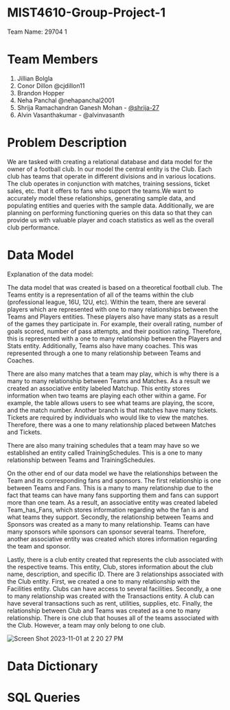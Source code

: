 # MIST4610-Group-Project-1
Team Name: 29704 1

# Team Members
1. Jillian Bolgla 
2. Conor Dillon @cjdillon11
3. Brandon Hopper 
4. Neha Panchal @nehapanchal2001
5. Shrija Ramachandran Ganesh Mohan - [@shrija-27]([https://pages.github.com/](https://github.com/shrija-27?tab=repositories))
6. Alvin Vasanthakumar - @alvinvasanth

# Problem Description
We are tasked with creating a relational database and data model for the owner of a football club. In our model the central entity is the Club. Each club has teams that operate in different divisions and in various locations. The club operates in conjunction with matches, training sessions, ticket sales, etc. that it offers to fans who support the teams.We want to accurately model these relationships, generating sample data, and populating entities and queries with the sample data. Additionally, we are planning on performing functioning queries on this data so that they can provide us with valuable player and coach statistics as well as the overall club performance. 



# Data Model
Explanation of the data model: 

The data model that was created is based on a theoretical football club. The Teams entity is a representation of all of the teams within the club (professional league, 16U, 12U, etc). Within the team, there are several players which are represented with one to many relationships between the Teams and Players entities. These players also have many stats as a result of the games they participate in. For example, their overall rating, number of goals scored, number of pass attempts, and their position rating. Therefore, this is represented with a one to many relationship between the Players and Stats entity. Additionally, Teams also have many coaches. This was represented through a one to many relationship between Teams and Coaches. 

There are also many matches that a team may play, which is why there is a many to many relationship between Teams and Matches. As a result we created an associative entity labeled Matchup. This entity stores information when two teams are playing each other within a game. For example, the table allows users to see what teams are playing, the score, and the match number. Another branch is that matches have many tickets. Tickets are required by individuals who would like to view the matches. Therefore, there was a one to many relationship placed between Matches and Tickets.

There are also many training schedules that a team may have so we established an entity called TrainingSchedules. This is a one to many relationship between Teams and TrainingSchedules. 

On the other end of our data model we have the relationships between the Team and its corresponding fans and sponsors. The first relationship is one between Teams and Fans. This is a many to many relationship due to the fact that teams can have many fans supporting them and fans can support more than one team. As a result, an associative entity was created labeled Team_has_Fans, which stores information regarding who the fan is and what teams they support. Secondly, the relationship between Teams and Sponsors was created as a many to many relationship. Teams can have many sponsors while sponsors can sponsor several teams.  Therefore, another associative entity was created which stores information regarding the team and sponsor. 

Lastly, there is a club entity created that represents the club associated with the respective teams. This entity, Club, stores information about the club name, description, and specific ID. There are 3 relationships associated with the Club entity. First, we created a one to many relationship with the Facilities entity. Clubs can have access to several facilities. Secondly, a one to many relationship was created with the Transactions entity. A club can have several transactions such as rent, utilities, supplies, etc. Finally, the relationship between Club and Teams was created as a one to many relationship. There is one club that houses all of the teams associated with the Club. However, a team may only belong to one club. 

![Screen Shot 2023-11-01 at 2 20 27 PM](https://github.com/alvinvasanth/MIST4610-Group-Project-1/assets/92402657/97ea47e2-1371-41b3-b8f0-f35bf5aae9ba)

# Data Dictionary 


# SQL Queries
